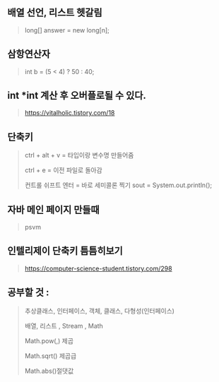## 배열 선언, 리스트 헷갈림

> long[] answer =  new long[n];

## 삼항연산자
> int b = (5 < 4) ? 50 : 40; 

## int *int 계산 후 오버플로될 수 있다.
> https://vitalholic.tistory.com/18

## 단축키
> ctrl + alt + v = 타입이랑 변수명 만들어줌
>
> ctrl + e = 이전 파일로 돌아감
> 
> 컨트롤 쉬프트 엔터 = 바로 세미콜론 찍기
> sout = System.out.println();

## 자바 메인 페이지 만들때
> psvm

## 인텔리제이 단축키 틈틈히보기
> https://computer-science-student.tistory.com/298

## 공부할 것 :
> 추상클래스, 인터페이스, 객체, 클래스, 다형성(인터페이스)
> 
> 배열, 리스트 , Stream , Math
> 
> Math.pow(,) 제곱
> 
> Math.sqrt() 제곱급
> 
> Math.abs()절댓값

